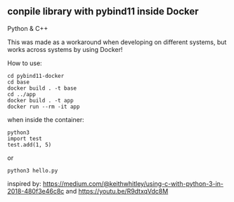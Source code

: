 ## conpile library with pybind11 inside Docker

Python & C++

This was made as a workaround when developing on different systems, but works across systems by using Docker!

How to use:
```
cd pybind11-docker
cd base
docker build . -t base
cd ../app
docker build . -t app
docker run --rm -it app
```

when inside the container:

```
python3
import test
test.add(1, 5)
```
or
```
python3 hello.py
```

inspired by: https://medium.com/@keithwhitley/using-c-with-python-3-in-2018-480f3e46c8c and https://youtu.be/R9dtxqVdc8M
